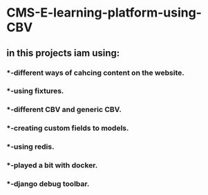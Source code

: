 # CMS-E-learning-platform-using-CBV

## in this projects iam using:
### *-different ways of cahcing content on the website.
### *-using fixtures.
### *-different CBV and generic CBV.
### *-creating custom fields to models.
### *-using redis.
### *-played a bit with docker.
### *-django debug toolbar.
